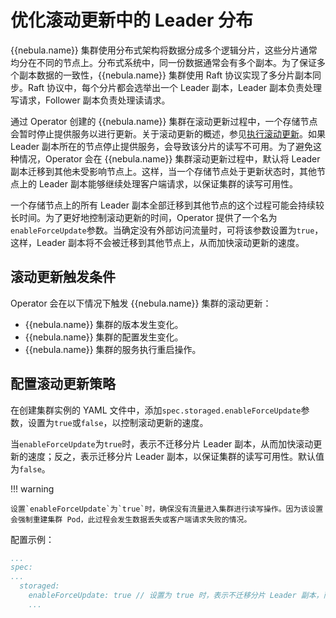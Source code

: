 # 优化滚动更新中的 Leader 分布

 {{nebula.name}} 集群使用分布式架构将数据分成多个逻辑分片，这些分片通常均分在不同的节点上。分布式系统中，同一份数据通常会有多个副本。为了保证多个副本数据的一致性，{{nebula.name}} 集群使用 Raft 协议实现了多分片副本同步。Raft 协议中，每个分片都会选举出一个 Leader 副本，Leader 副本负责处理写请求，Follower 副本负责处理读请求。

通过 Operator 创建的 {{nebula.name}} 集群在滚动更新过程中，一个存储节点会暂时停止提供服务以进行更新。关于滚动更新的概述，参见[执行滚动更新](https://kubernetes.io/zh-cn/docs/tutorials/kubernetes-basics/update/update-intro/)。如果 Leader 副本所在的节点停止提供服务，会导致该分片的读写不可用。为了避免这种情况，Operator 会在 {{nebula.name}} 集群滚动更新过程中，默认将 Leader 副本迁移到其他未受影响节点上。这样，当一个存储节点处于更新状态时，其他节点上的 Leader 副本能够继续处理客户端请求，以保证集群的读写可用性。

一个存储节点上的所有 Leader 副本全部迁移到其他节点的这个过程可能会持续较长时间。为了更好地控制滚动更新的时间，Operator 提供了一个名为`enableForceUpdate`参数。当确定没有外部访问流量时，可将该参数设置为`true`，这样，Leader 副本将不会被迁移到其他节点上，从而加快滚动更新的速度。

## 滚动更新触发条件

Operator 会在以下情况下触发 {{nebula.name}} 集群的滚动更新：

- {{nebula.name}} 集群的版本发生变化。
- {{nebula.name}} 集群的配置发生变化。
- {{nebula.name}} 集群的服务执行重启操作。

## 配置滚动更新策略

在创建集群实例的 YAML 文件中，添加`spec.storaged.enableForceUpdate`参数，设置为`true`或`false`，以控制滚动更新的速度。

当`enableForceUpdate`为`true`时，表示不迁移分片 Leader 副本，从而加快滚动更新的速度；反之，表示迁移分片 Leader 副本，以保证集群的读写可用性。默认值为`false`。

!!! warning
  
    设置`enableForceUpdate`为`true`时，确保没有流量进入集群进行读写操作。因为该设置会强制重建集群 Pod，此过程会发生数据丢失或客户端请求失败的情况。
  

配置示例：

```yaml
...
spec:
...
  storaged:
    enableForceUpdate: true // 设置为 true 时，表示不迁移分片 Leader 副本，而是直接重建集群 Pod。
    ...
```